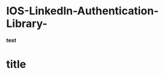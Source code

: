IOS-LinkedIn-Authentication-Library-
====================================

<b> test </b>

<h1> title </h1>
